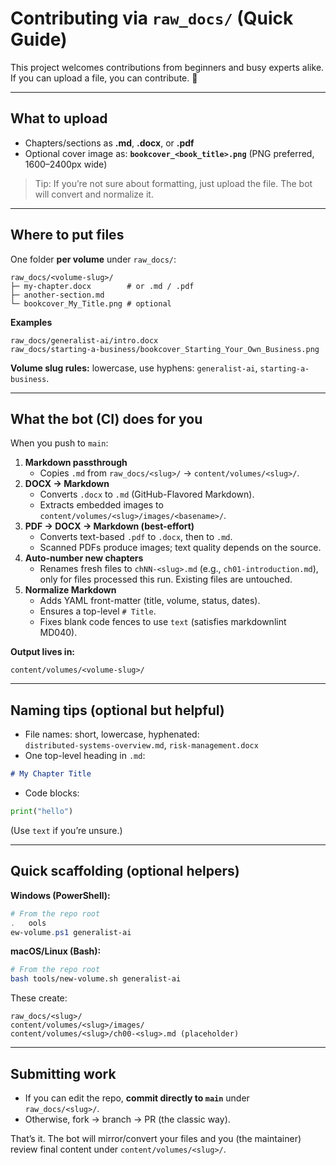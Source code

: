 # Contributing via `raw_docs/` (Quick Guide)

This project welcomes contributions from beginners and busy experts alike.  
If you can upload a file, you can contribute. 🚀

---

## What to upload

- Chapters/sections as **.md**, **.docx**, or **.pdf**
- Optional cover image as: **`bookcover_<book_title>.png`** (PNG preferred, 1600–2400px wide)

> Tip: If you’re not sure about formatting, just upload the file. The bot will convert and normalize it.

---

## Where to put files

One folder **per volume** under `raw_docs/`:

```text
raw_docs/<volume-slug>/
├─ my-chapter.docx        # or .md / .pdf
├─ another-section.md
└─ bookcover_My_Title.png # optional
```

**Examples**
```text
raw_docs/generalist-ai/intro.docx
raw_docs/starting-a-business/bookcover_Starting_Your_Own_Business.png
```

**Volume slug rules:** lowercase, use hyphens: `generalist-ai`, `starting-a-business`.

---

## What the bot (CI) does for you

When you push to `main`:

1. **Markdown passthrough**  
   - Copies `.md` from `raw_docs/<slug>/` → `content/volumes/<slug>/`.
2. **DOCX → Markdown**  
   - Converts `.docx` to `.md` (GitHub-Flavored Markdown).  
   - Extracts embedded images to `content/volumes/<slug>/images/<basename>/`.
3. **PDF → DOCX → Markdown (best-effort)**  
   - Converts text-based `.pdf` to `.docx`, then to `.md`.  
   - Scanned PDFs produce images; text quality depends on the source.
4. **Auto-number new chapters**  
   - Renames fresh files to `chNN-<slug>.md` (e.g., `ch01-introduction.md`), only for files processed this run. Existing files are untouched.
5. **Normalize Markdown**  
   - Adds YAML front-matter (title, volume, status, dates).  
   - Ensures a top-level `# Title`.  
   - Fixes blank code fences to use `text` (satisfies markdownlint MD040).

**Output lives in:**
```text
content/volumes/<volume-slug>/
```

---

## Naming tips (optional but helpful)

- File names: short, lowercase, hyphenated:  
  `distributed-systems-overview.md`, `risk-management.docx`
- One top-level heading in `.md`:
```markdown
# My Chapter Title
```
- Code blocks:
```python
print("hello")
```
(Use `text` if you’re unsure.)

---

## Quick scaffolding (optional helpers)

**Windows (PowerShell):**
```powershell
# From the repo root
.	ools
ew-volume.ps1 generalist-ai
```

**macOS/Linux (Bash):**
```bash
# From the repo root
bash tools/new-volume.sh generalist-ai
```

These create:
```text
raw_docs/<slug>/
content/volumes/<slug>/images/
content/volumes/<slug>/ch00-<slug>.md (placeholder)
```

---

## Submitting work

- If you can edit the repo, **commit directly to `main`** under `raw_docs/<slug>/`.  
- Otherwise, fork → branch → PR (the classic way).

That’s it. The bot will mirror/convert your files and you (the maintainer) review final content under `content/volumes/<slug>/`.
